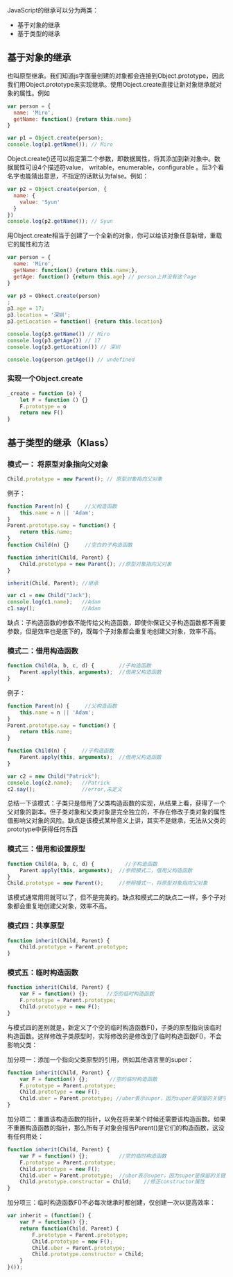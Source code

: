 JavaScript的继承可以分为两类：

* 基于对象的继承
* 基于类型的继承

## 基于对象的继承

也叫原型继承。我们知道js字面量创建的对象都会连接到Object.prototype，因此我们用Object.prototype来实现继承。使用Object.create直接让新对象继承就对象的属性。例如

```js
var person = {
  name: 'Miro',
  getName: function() {return this.name}
}

var p1 = Object.create(person);
console.log(p1.getName()); // Miro
```

Object.create()还可以指定第二个参数，即数据属性，将其添加到新对象中。数据属性可设4个描述符value， writable，enumerable，configurable 。后3个看名字也能猜出意思，不指定的话默认为false。例如：

```js
var p2 = Object.create(person, {
  name: {
    value: 'Syun'
  }
})
console.log(p2.getName()); // Syun
```

用Object.create相当于创建了一个全新的对象，你可以给该对象任意新增，重载它的属性和方法

```js
var person = {
  name: 'Miro',
  getName: function() {return this.name;},
  getAge: function() {return this.age} // person上并没有这个age
}

var p3 = Obkect.create(person)
;
p3.age = 17;
p3.location = '深圳';
p3.getLocation = function() {return this.location}

console.log(p3.getName()) // Miro
console.log(p3.getAge()) // 17
console.log(p3.getLocation()) // 深圳

console.log(person.getAge()) // undefined
```

### 实现一个Object.create

```js
_create = function (o) {
    let F = function () {}
    F.prototype = o
    return new F()
}
```

## 基于类型的继承（Klass）

### 模式一： 将原型对象指向父对象
```js
Child.prototype = new Parent(); // 原型对象指向父对象
```

例子： 
```js
function Parent(n) {     //父构造函数
    this.name = n || 'Adam';
}
Parent.prototype.say = function() {
    return this.name;
}
function Child(n) {}     //空白的子构造函数

function inherit(Child, Parent) {
    Child.prototype = new Parent(); //原型对象指向父对象
}

inherit(Child, Parent); //继承

var c1 = new Child("Jack");
console.log(c1.name);   //Adam
c1.say();               //Adam
```

缺点：子构造函数的参数不能传给父构造函数，即使你保证父子构造函数都不需要参数，但是效率也是底下的，既每个子对象都会重复地创建父对象，效率不高。

### 模式二：借用构造函数

```js
function Child(a, b, c, d) {        //子构造函数
    Parent.apply(this, arguments);  //借用父构造函数
}
```
例子： 
```js
function Parent(n) {     //父构造函数
    this.name = n || 'Adam';
}
Parent.prototype.say = function() {
    return this.name;
}

function Child(n) {     //子构造函数
    Parent.apply(this, arguments);  //借用父构造函数
}

var c2 = new Child("Patrick");
console.log(c2.name);   //Patrick
c2.say();               //error,未定义
```

总结一下该模式：子类只是借用了父类构造函数的实现，从结果上看，获得了一个父对象的副本。但子类对象和父类对象是完全独立的，不存在修改子类对象的属性值影响父对象的风险。缺点是该模式某种意义上讲，其实不是继承，无法从父类的prototype中获得任何东西

### 模式三：借用和设置原型

```js
function Child(a, b, c, d) {          //子构造函数
    Parent.apply(this, arguments);  //参照模式二，借用父构造函数
}
Child.prototype = new Parent();     //参照模式一，将原型对象指向父对象
```
该模式通常用用就可以了，但不是完美的。缺点和模式二的缺点二一样，多个子对象都会重复地创建父对象，效率不高。

### 模式四：共享原型

```js
function inherit(Child, Parent) {
    Child.prototype = Parent.prototype;
}
```

### 模式五：临时构造函数

```js
function inherit(Child, Parent) {
    var F = function() {};      //空的临时构造函数
    F.prototype = Parent.prototype;
    Child.prototype = new F();
}
```

与模式四的差别就是，新定义了个空的临时构造函数F()，子类的原型指向该临时构造函数。这样修改子类原型时，实际修改的是修改到了临时构造函数F()，不会影响父类：  

加分项一：添加一个指向父类原型的引用，例如其他语言里的super：

```js
function inherit(Child, Parent) {
    var F = function() {};       //空的临时构造函数
    F.prototype = Parent.prototype;
    Child.prototype = new F();
    Child.uber = Parent.prototype; //uber表示super，因为super是保留的关键字
}
```

加分项二：重置该构造函数的指针，以免在将来某个时候还需要该构造函数。如果不重置构造函数的指针，那么所有子对象会报告Parent()是它们的构造函数，这没有任何用处：

```js
function inherit(Child, Parent) {
    var F = function() {};          //空的临时构造函数
    F.prototype = Parent.prototype;
    Child.prototype = new F();
    Child.uber = Parent.prototype;  //uber表示super，因为super是保留的关键字
    Child.prototype.constructor = Child;    //修正constructor属性
}
```
加分项三：临时构造函数F()不必每次继承时都创建，仅创建一次以提高效率：
```js
var inherit = (function() {
    var F = function() {};
    return function(Child, Parent) {
        F.prototype = Parent.prototype;
        Child.prototype = new F();
        Child.uber = Parent.prototype;
        Child.prototype.constructor = Child;
    }
}());
```